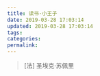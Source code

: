 ```yaml
---
title: 读书·小王子
date: 2019-03-28 17:03:14
updated: 2019-03-28 17:03:14
tags:
categories:
permalink:
---
```


> [法] 圣埃克·苏佩里